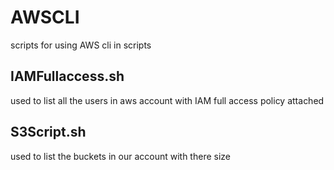 # AWSCLI
scripts for using AWS cli in scripts
## IAMFullaccess.sh 
used to list all the users in aws account with IAM full access policy attached
## S3Script.sh
used to list the buckets in our account with there size 

